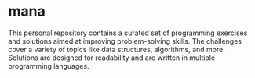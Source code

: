# mana
This personal repository contains a curated set of programming exercises and solutions aimed at improving problem-solving skills. The challenges cover a variety of topics like data structures, algorithms, and more. Solutions are designed for readability and are written in multiple programming languages.
